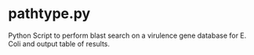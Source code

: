 # pathtype.py
Python Script to perform blast search on a virulence gene database for E. Coli and output table of results.
